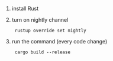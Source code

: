
1. install Rust

2. turn on nightly channel

        rustup override set nightly

2. run the command (every code change)
        
        cargo build --release

